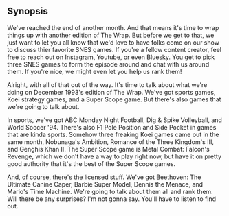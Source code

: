 ## Synopsis

We've reached the end of another month. And that means it's time to wrap things up with another edition of The Wrap. But before we get to that, we just want to let you all know that we'd love to have folks come on our show to discuss thier favorite SNES games. If you're a fellow content creator, feel free to reach out on Instagram, Youtube, or even Bluesky. You get to pick three SNES games to form the episode around and chat with us around them. If you're nice, we might even let you help us rank them!

Alright, with all of that out of the way. It's time to talk about what we're doing on December 1993's edition of The Wrap. We've got sports games, Koei strategy games, and a Super Scope game. But there's also games that we're going to talk about.

In sports, we've got ABC Monday Night Football, Dig & Spike Volleyball, and World Soccer '94. There's also F1 Pole Position and Side Pocket in games that are kinda sports. Somehow three freaking Koei games came out in the same month, Nobunaga's Ambition, Romance of the Three Kingdom's III, and Genghis Khan II. The Super Scope game is Metal Combat: Falcon's Revenge, which we don't have a way to play right now, but have it on pretty good authority that it's the best of the Super Scope games.

And, of course, there's the licensed stuff. We've got Beethoven: The Ultimate Canine Caper, Barbie Super Model, Dennis the Menace, and Mario's Time Machine. We're going to talk about them all and rank them. Will there be any surprises? I'm not gonna say. You'll have to listen to find out.
